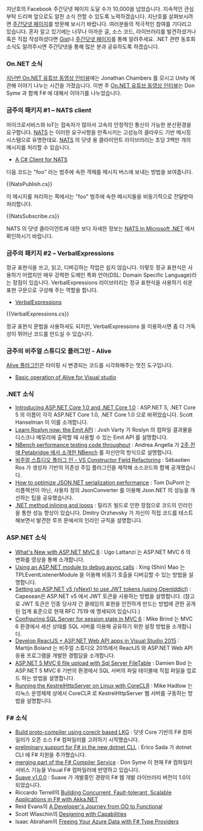 지난호의 Facebook 주간닷넷 페이지 도달 수가 10,000을 넘었습니다. 지속적인 관심 부탁 드리며 앞으로도 알찬 소식 전할 수 있도록 노력하겠습니다. 지난호를 살펴보시려면 [주간닷넷 페이지](https://www.facebook.com/jugan.net/)를 방문해 보시기 바랍니다. 여러분들의 적극적인 참여를 기다리고 있습니다. 혼자 알고 있기에는 너무나 아까운 글, 소스 코드, 라이브러리를 발견하셨거나 혹은 직접 작성하셨다면 [Gist](https://gist.github.com/options/e9fc443b8c882157fe4a)나 [주간닷넷 페이지](https://www.facebook.com/jugan.net/)를 통해 알려주세요. .NET 관련 동호회 소식도 알려주시면 주간닷넷을 통해 많은 분과 공유하도록 하겠습니다.

### On.NET 소식

[지난번 On.NET 유튜브 동영상 인터뷰](https://www.youtube.com/watch?v=pwdxfY2Y2Ow)에는 Jonathan Chambers 를 모시고 Unity 에 관해 이야기 나누는 시간을 가졌습니다. 이번 주 [On.NET 유튜브 동영상 인터뷰](https://www.youtube.com/watch?v=aWnmzrCvTbg)는 Don Syme 과 함께 F# 에 대해서 이야기를 나누었습니다. 

### 금주의 패키지 #1 – NATS client

마이크로서비스와 IoT는 접속자가 많아서 고속의 안정적인 통신이 가능한 분산환경을 요구합니다. [NATS](http://nats.io/) 는 이러한 요구사항을 만족시키는 고성능의 클라우드 기반 메시징 시스템으로 유명한데요. [NATS](http://nats.io/) 의 닷넷 용 클라이언트 라이브러리는 초당 3백만 개의 메시지를 처리할 수 있습니다.

* [A C# Client for NATS](https://github.com/nats-io/csnats)

다음 코드는 "foo" 라는 범주에 속한 객체를 메시지 버스에 보내는 방법을 보여줍니다.

<section>
{{NatsPublish.cs}} <script src="https://gist.github.com/bleroy/df2b3d46a18146a561c6#file-natspublish-cs"></script>
</section>

이 메시지를 처리하는 쪽에서는 "foo" 범주에 속한 메시지들을 비동기적으로 전달받아 처리합니다.

<section>
{{NatsSubscribe.cs}} <script src="https://gist.github.com/bleroy/40b1953dd6940b2493a0#file-natssubscribe-cs"></script>
</section>

NATS 의 닷넷 클라이언트에 대한 보다 자세한 정보는 [NATS In Microsoft .NET](http://nats.io/blog/nats-in-dotnet/) 에서 확인하시기 바랍니다. 

### 금주의 패키지 #2 – VerbalExpressions

정규 표현식을 쓰고, 읽고, 디버깅하는 작업은 쉽지 않습니다. 이렇듯 정규 표현식은 사용하기 어렵지만 매우 강력한 도메인 특화 언어(DSL: Domain Specific Language)라는 장점이 있습니다. VerbalExpressions 라이브러리는 정규 표현식을 사용하기 쉬운 표현 구문으로 구성해 주는 역할을 합니다.

* [VerbalExpressions](https://github.com/VerbalExpressions/CSharpVerbalExpressions)

<section>
{{VerbalExpressions.cs}} <script src="https://gist.github.com/bleroy/fa1520b664f15d3db8e0#file-verbalexpressions-cs"></script>
</section>

정규 표현식 문법을 사용하셔도 되지만, VerbalExpressions 을 이용하시면 좀 더 가독성이 뛰어난 코드를 만드실 수 있습니다.

### 금주의 비주얼 스튜디오 플러그인 - Alive

[Alive 플러그인](https://comealive.io/)은 타이핑 시 변경되는 코드를 시각화해주는 멋진 도구입니다.

* [Basic operation of Alive for Visual studio](https://youtu.be/PZni_54s0o4)

### .NET 소식

* [Introducing ASP.NET Core 1.0 and .NET Core 1.0](http://www.hanselman.com/blog/ASPNET5IsDeadIntroducingASPNETCore10AndNETCore10.aspx) : ASP.NET 5, .NET Core 5 의 이름이 각각 ASP.NET Core 1.0, .NET Core 1.0 으로 바뀌었습니다. Scott Hanselman 이 이를 소개합니다. 
* [Learn Roslyn now: the Emit API](https://joshvarty.wordpress.com/2016/01/16/learn-roslyn-now-part-16-the-emit-api/) : Josh Varty 가 Roslyn 의 컴파일 결과물을 디스크나 메모리에 출력할 때 사용할 수 있는 Emit API 를 설명합니다.
* [NBench performance testing code throughput](http://www.dotnetalgorithms.com/2016/01/nbench-performance-testing-code-throughput/) : Andrea Angella 가 [2주 전에 Petabridge 에서 소개한 NBench](https://petabridge.com/blog/introduction-to-nbench/) 를 자신만의 방식으로 설명합니다.
* [비주얼 스튜디오 플러그 인 - VS Constructor Field Refactoring](https://github.com/sebastienros/vsconstructorfield/releases) : Sébastien Ros 가 생성자 기반의 의존성 주입 플러그인을 제작해 소스코드와 함께 공개했습니다.
* [How to optimize JSON.NET serialization performance](http://www.tomdupont.net/2016/01/how-to-optimize-jsonnet-serialization.html) : Tom DuPont 는 리플렉션이 아닌, 사용자 정의 JsonConverter 를 이용해 Json.NET 의 성능을 개선하는 팁을 공유했습니다.
* [.NET method inlining and loops](http://www.codeproject.com/Tips/1072041/NET-Methods-Inlining-and-Loops) : 릴리즈 빌드로 인한 장점으로 코드의 인라인을 통한 성능 향상이 있습니다. Dmitry Orzhevsky 가 자신이 직접 코드를 테스트해보면서 발견한 루프 문에서의 인라인 규칙을 설명합니다.

### ASP.NET 소식

* [What's New with ASP.NET MVC 6](https://rewards.msdn.microsoft.com/Challenge/804434af-9658-4ff1-8746-76fcfdf27132) : Ugo Lattanzi 는 ASP.NET MVC 6 의 변화를 영상을 통해 소개합니다.
* [Using an ASP.NET module to debug async calls](http://blogs.msdn.com/b/webdev/archive/2015/12/29/using-asp-net-module-to-debug-async-calls.aspx) : Xing (Shin) Mao 는 TPLEventListenerModule 을 이용해 비동기 호출을 디버깅할 수 있는 방법을 설명합니다.
* [Setting up ASP.NET v5 (vNext) to use JWT tokens (using OpenIddict)](http://capesean.co.za/blog/asp-net-5-jwt-tokens/) : Capesean은 ASP.NET v5 에서 JWT 토큰을 사용하는 방법을 설명합니다. (참고로 JWT 토큰은 인증 당사자 간 클레임의 표현을 안전하게 만드는 방법에 관한 공개된 업계 표준으로 현재 RFC 7519 에 명세되어 있습니다.)
* [Configuring SQL Server for session state in MVC 6](http://www.mikesdotnetting.com/Article/292/configuring-sql-server-for-session-state-in-mvc-6) : Mike Brind 는 MVC 6 환경에서 세션 상태를 SQL 서버를 이용해 공유하기 위한 설정 방법을 소개합니다. 
* [Develop ReactJS + ASP.NET Web API apps in Visual Studio 2015](http://blogs.taiga.nl/martijn/2015/12/10/develop-reactjs-asp-net-web-api-apps-in-visual-studio-2015/) : Martijn Boland 는 비주얼 스튜디오 2015에서 ReactJS 와 ASP.NET Web API 응용 프로그램을 개발한 경험담을 소개합니다.
* [ASP.NET 5 MVC 6 file upload with Sql Server FileTable](http://damienbod.com/2015/12/05/asp-net-5-mvc-6-file-upload-with-ms-sql-server-filetable/) : Damien Bod 는 ASP.NET 5 MVC 6 기반의 환경에서 SQL 서버의 파일 테이블에 직접 파일을 업로드 하는 방법을 설명합니다.
* [Running the KestrelHttpServer on Linux with CoreCLR](http://mikehadlow.blogspot.co.uk/2016/01/running-kestrelhttpserver-on-linux-with.html) : Mike Hadlow 는 리눅스 운영체제 상에서 CoreCLR 로 KestrelHttpServer 웹 서버를 구동하는 방법을 설명합니다.

### F# 소식

* [Build proto-compiler using coreclr based LKG](https://github.com/Microsoft/visualfsharp/pull/850) : 닷넷 Core 기반의 F# 컴파일러가 오픈 소스 F# 컴파일러를 고려하기 시작했습니다.
* [preliminary support for F# in the new dotnet CLI.](https://twitter.com/VisualFSharp/status/684470596810358785) : Erico Sada 가 dotnet CLI 에 F# 지원을 추가했습니다.
* [merging part of the F# Compiler Service](https://github.com/Microsoft/visualfsharp/pull/853) : Don Syme 이 현재 F# 컴파일러 서비스 기능을 Visual F# 컴파일러에 반영하고 있습니다. 
* [Suave v1.0.0](https://github.com/SuaveIO/suave/releases/tag/v1.0.0) : Suave 가 개발중인 경량의 F# 웹 개발 라이브러리 버전이 1.0이 되었습니다.
* Riccardo Terrell의 [Building Concurrent, Fault-tolerant, Scalable Applications in F# with Akka.NET](https://www.youtube.com/watch?v=gwWS1e0f-L0&list=PLE7tQUdRKcybh21_zOg8_y4f2oMKDHpUS&index=20)
* Reid Evans의 [A Developer's Journey from OO to Functional](http://reidev275.github.io/ReducingDeveloperFriction/#/)
* Scott Wlaschin의 [Designing with Capabilities](http://fsharpforfunandprofit.com/cap/)
* Isaac Abraham의 [Freeing Your Azure Data with F# Type Providers](https://blogs.msdn.microsoft.com/mvpawardprogram/2016/01/05/freeing-your-azure-data-with-f-type-providers/)


